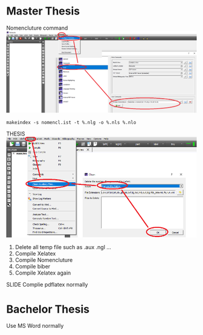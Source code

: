 # Master Thesis
Nomencluture command
![](/src/nomen_cmd.png)
```
makeindex -s nomencl.ist -t %.nlg -o %.nls %.nlo
```

THESIS
![](/src/clr_aux_file.png)

1. Delete all temp file such as .aux .ngl ...
2. Compile Xelatex
3. Compile Nomencluture
4. Compile biber
5. Compile Xelatex again

SLIDE
Complie pdflatex normally

# Bachelor Thesis
Use MS Word normally